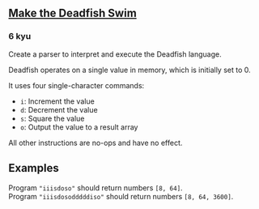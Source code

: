 <h2><a href=https://www.codewars.com/kata/51e0007c1f9378fa810002a9/train/python target="_blank">Make the Deadfish Swim</a></h2><h3>6 kyu</h3><p>Create a parser to interpret and execute the Deadfish language.</p><p>Deadfish operates on a single value in memory, which is initially set to 0.</p><p>It uses four single-character commands:</p><ul><li><code>i</code>: Increment the value</li><li><code>d</code>: Decrement the value</li><li><code>s</code>: Square the value</li><li><code>o</code>: Output the value to a result array</li></ul><p>All other instructions are no-ops and have no effect.</p><h2 id="examples">Examples</h2><p>Program <code>"iiisdoso"</code> should return numbers <code>[8, 64]</code>.<br>Program <code>"iiisdosodddddiso"</code> should return numbers <code>[8, 64, 3600]</code>.</p>